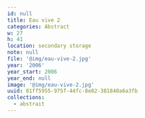 ```yaml
---
id: null
title: Eau vive 2
categories: Abstract
w: 27
h: 41
location: secondary storage
note: null
file: '@img/eau-vive-2.jpg'
year: '2006'
year_start: 2006
year_end: null
image: '@img/eau-vive-2.jpg'
uuid: 81ff5955-975f-44fc-8e02-381840a6a3fb
collections:
  - abstrait
---
```


